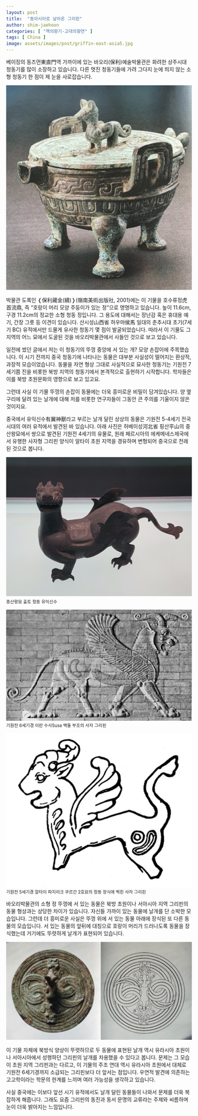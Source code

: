 ```yaml
---
layout: post
title:  "동아시아로 날아온 그리핀"
author: shim-jaehoon
categories: [ "책의향기-고대의향연" ] 
tags: [ China ] 
image: assets/images/post/griffin-east-asia5.jpg
---
```


베이징의 동즈먼東直門역 가까이에 있는 바오리(保利)예술박물관은 화려한 상주시대 청동기를 많이 소장하고 있습니다. 다른 멋진 청동기들에 가려 그다지 눈에 띄지 않는 소형 청동기 한 점이 제 눈을 사로잡습니다.

![](/assets/images/post/griffin-east-asia1.jpg)


박물관 도록인 &#10092;保利藏金(續)&#10093;(嶺南美術出版社, 2001)에는 이 기물을 호수류정虎首流鼎, 즉 “호랑이 머리 모양 주둥이가 있는 정”으로 명명하고 있습니다. 높이 11.6cm, 구경 11.2cm의 정교한 소형 청동 정입니다. 그 용도에 대해서는 장난감 혹은 휴대용 예기, 간장 그릇 등 이견이 있습니다. 산시성山西省 허우마侯馬 일대의 춘추시대 초기(7세기 BC) 유적에서만 드물게 유사한 청동기 몇 점이 발굴되었습니다. 따라서 이 기물도 그 지역의 어느 묘에서 도굴된 것을 바오리박물관에서 사들인 것으로 보고 있습니다.

일전에 썼던 글에서 저는 이 청동기의 뚜껑 중앙에 서 있는 개? 모양 손잡이에 주목했습니다. 이 시기 전까지 중국 청동기에 나타나는 동물은 대부분 사실성이 떨어지는 환상적, 과장적 모습이었습니다. 동물을 자연 형상 그대로 사실적으로 묘사한 청동기는 기원전 7세기쯤 진을 비롯한 북방 지역의 청동기에서 본격적으로 출현하기 시작합니다. 학자들은 이를 북방 초원문화의 영향으로 보고 있고요.

그런데 사실 이 기물 뚜껑의 손잡이 동물에는 더욱 흥미로운 비밀이 담겨있습니다. 양 옆구리에 달려 있는 날개에 대해 저를 비롯한 연구자들이 그동안 큰 주의를 기울이지 않은 것이지요.

중국에서 유익신수有翼神獸라고 부르는 날개 달린 상상의 동물은 기원전 5-4세기 전국시대의 여러 유적에서 발견된 바 있습니다. 아래 사진은 허베이성河北省 핑산平山의 중산왕묘에서 쌍으로 발견된 기원전 4세기의 유물로, 원래 페르시아의 에케메네스제국에서 유행한 사자형 그리핀 양식이 알타이 초원 지역을 경유하며 변형되어 중국으로 전래된 것으로 봅니다.

![](/assets/images/post/griffin-east-asia2.jpg)
<span class="text-muted text-center">
<small>중산왕묘 출토 청동 유익신수</small>
</span>

![](/assets/images/post/griffin-east-asia3.jpg)
<span class="text-muted text-center">
<small>기원전 6세기경 이란 수사Susa 벽돌 부조의 사자 그리핀</small>
</span>

![](/assets/images/post/griffin-east-asia4.jpg)
<span class="text-muted text-center">
<small>기원전 5세기경 알타이 파지리크 쿠르간 2호묘의 청동 장식에 찍힌 사자 그리핀</small>
</span>

바오리박물관의 소형 정 뚜껑에 서 있는 동물은 북방 초원이나 서아시아 지역 그리핀의 동물 형상과는 상당한 차이가 있습니다. 자신들 가까이 있는 동물에 날개를 단 소박한 모습입니다. 그런데 더 흥미로운 사실은 뚜껑 위에 서 있는 동물 아래에 장식된 또 다른 동물의 모습입니다. 서 있는 동물의 앞뒤에 대칭으로 호랑이 머리가 드러나도록 동물을 장식했는데 거기에도 뚜렷하게 날개가 표현되어 있습니다.

![](/assets/images/post/griffin-east-asia5.jpg)

이 기물 자체에 북방식 양상이 뚜렷하므로 두 동물에 표현된 날개 역시 유라시아 초원이나 서아시아에서 성행하던 그리핀의 날개를 차용했을 수 있다고 봅니다. 문제는 그 모습이 초원 지역 그리핀과는 다르고, 이 기물의 주조 연대 역시 유라시아 초원에서 대체로 기원전 6세기경까지 소급되는 그리핀보다 더 앞서는 점입니다. 우연적 발견에 의존하는 고고학이라는 학문의 한계를 느끼며 여러 가능성을 생각하고 있습니다.

사실 중국에는 이보다 앞선 시기 유적에서도 날개 달린 동물들이 나와서 문제를 더욱 복잡하게 해줍니다. 그래도 요즘 그리핀의 동진과 동서 문명의 교류라는 주제와 씨름하며 눈이 더욱 밝아지는 느낌입니다.
